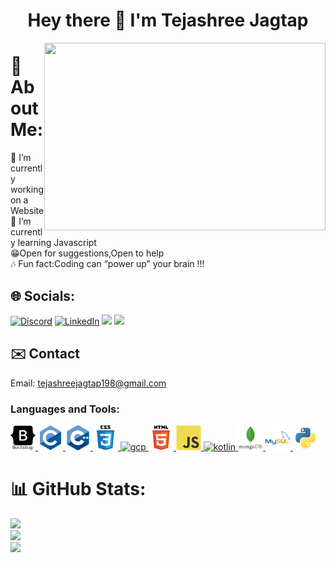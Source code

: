 ### <h1 align="center">Hey there 👋 I'm Tejashree Jagtap</h1>

<img align="right" width="450" height="300" src="https://user-images.githubusercontent.com/46911773/157439202-122d4cfd-0c10-4b53-8038-6685855ac1ab.gif">

# 💫 About Me:
🔭 I’m currently working on a Website<br>🌱 I’m currently learning Javascript<br>😁Open for suggestions,Open to help<br>🎶 Fun fact:Coding can “power up” your brain !!!

  
## 🌐 Socials:
[![Discord](https://img.shields.io/badge/Discord-%237289DA.svg?logo=discord&logoColor=white)](https://discord.gg/Tejashree#2108)  [![LinkedIn](https://img.shields.io/badge/LinkedIn-%230077B5.svg?logo=linkedin&logoColor=white)](https://www.linkedin.com/in/tejashree19/) 
<a href="https://wakatime.com/@Shree_19"><img src="https://wakatime.com/badge/user/018bafed-988f-4a8f-9158-c0465ae00d92.svg?"></a>
<a href="https://wakatime.com/@Shree_19"><img src="https://komarev.com/ghpvc/?username=Shree_19&label=Total+Views&color=brightgreen"></a>


## ✉️ Contact
Email: tejashreejagtap198@gmail.com
<br />

<h3 align="left">Languages and Tools:</h3>
<p align="left"> <a href="https://getbootstrap.com" target="_blank" rel="noreferrer"> <img src="https://raw.githubusercontent.com/devicons/devicon/master/icons/bootstrap/bootstrap-plain-wordmark.svg" alt="bootstrap" width="40" height="40"/> </a> <a href="https://www.cprogramming.com/" target="_blank" rel="noreferrer"> <img src="https://raw.githubusercontent.com/devicons/devicon/master/icons/c/c-original.svg" alt="c" width="40" height="40"/> </a> <a href="https://www.w3schools.com/cpp/" target="_blank" rel="noreferrer"> <img src="https://raw.githubusercontent.com/devicons/devicon/master/icons/cplusplus/cplusplus-original.svg" alt="cplusplus" width="40" height="40"/> </a> <a href="https://www.w3schools.com/css/" target="_blank" rel="noreferrer"> <img src="https://raw.githubusercontent.com/devicons/devicon/master/icons/css3/css3-original-wordmark.svg" alt="css3" width="40" height="40"/> </a> <a href="https://cloud.google.com" target="_blank" rel="noreferrer"> <img src="https://www.vectorlogo.zone/logos/google_cloud/google_cloud-icon.svg" alt="gcp" width="40" height="40"/> </a> <a href="https://www.w3.org/html/" target="_blank" rel="noreferrer"> <img src="https://raw.githubusercontent.com/devicons/devicon/master/icons/html5/html5-original-wordmark.svg" alt="html5" width="40" height="40"/> </a> <a href="https://developer.mozilla.org/en-US/docs/Web/JavaScript" target="_blank" rel="noreferrer"> <img src="https://raw.githubusercontent.com/devicons/devicon/master/icons/javascript/javascript-original.svg" alt="javascript" width="40" height="40"/> </a> <a href="https://kotlinlang.org" target="_blank" rel="noreferrer"> <img src="https://www.vectorlogo.zone/logos/kotlinlang/kotlinlang-icon.svg" alt="kotlin" width="40" height="40"/> </a> <a href="https://www.mongodb.com/" target="_blank" rel="noreferrer"> <img src="https://raw.githubusercontent.com/devicons/devicon/master/icons/mongodb/mongodb-original-wordmark.svg" alt="mongodb" width="40" height="40"/> </a> <a href="https://www.mysql.com/" target="_blank" rel="noreferrer"> <img src="https://raw.githubusercontent.com/devicons/devicon/master/icons/mysql/mysql-original-wordmark.svg" alt="mysql" width="40" height="40"/> </a> <a href="https://www.python.org" target="_blank" rel="noreferrer"> <img src="https://raw.githubusercontent.com/devicons/devicon/master/icons/python/python-original.svg" alt="python" width="40" height="40"/> </a> </p>


# 📊 GitHub Stats:
![](https://github-readme-stats.vercel.app/api?username=Tejashree198&theme=tokyonight&hide_border=true&include_all_commits=false&count_private=false)<br/>
![](https://github-readme-streak-stats.herokuapp.com/?user=Tejashree198&theme=tokyonight&hide_border=true)<br/>
![](https://github-readme-stats.vercel.app/api/top-langs/?username=Tejashree198&theme=tokyonight&hide_border=true&include_all_commits=false&count_private=false&layout=compact)
